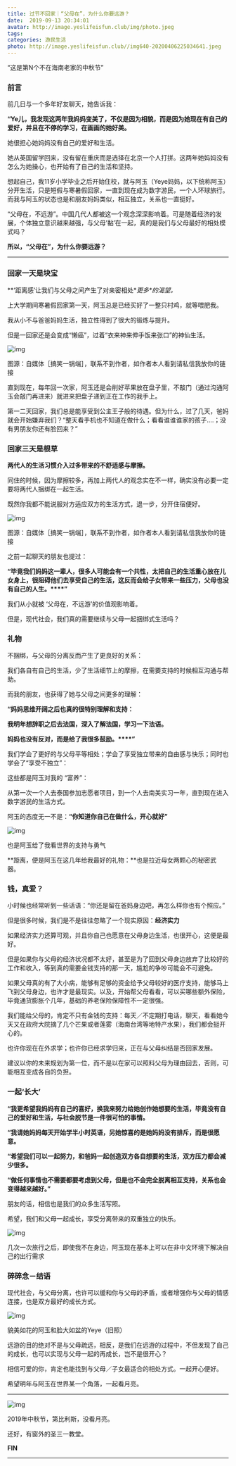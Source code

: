 ```yaml
---
title: 过节不回家｜“父母在”，为什么你要远游？
date:  2019-09-13 20:34:01
avatar: http://image.yeslifeisfun.club/img/photo.jpeg
tags: 
categories: 游民生活
photo: http://image.yeslifeisfun.club//img640-20200406225034641.jpeg
---
```


“这是第N个不在海南老家的中秋节”



### **前言**



前几日与一个多年好友聊天，她告诉我：



**“Ye儿，我发现这两年我妈妈变美了，不仅是因为相貌，而是因为她现在有自己的爱好，并且在不停的学习，在画画的她好美。**

她很担心她妈妈没有自己的爱好和生活。

她从英国留学回来，没有留在重庆而是选择在北京一个人打拼。这两年她妈妈没有怎么为她操心，也开始有了自己的生活和坚持。



想起自己，我11岁小学毕业之后开始住校，就与阿玉（Yeye妈妈，以下统称阿玉）分开生活，只是短假与寒暑假回家，一直到现在成为数字游民，一个人环球旅行。而我与阿玉的状态也是和朋友妈妈类似，相互独立，关系也一直挺好。



“父母在，不远游”。中国几代人都被这一个观念深深影响着。可是随着经济的发展，个体独立意识越来越强，与父母’黏’在一起，真的是我们与父母最好的相处模式吗？



**所以，“父母在”，为什么你要远游？**



------





### **回家一天是块宝**



**‘距离感’让我们与父母之间产生了对亲密相处\**更多\**的渴望。**





上大学期间寒暑假回家第一天，阿玉总是已经买好了一整只村鸡，就等喂肥我。



我从小不与爸爸妈妈生活，独立性得到了很大的锻炼与提升。



但是一回家还是会变成“懒癌”，过着“衣来神来伸手饭来张口”的神仙生活。



![img](http://image.yeslifeisfun.club//img640-20200406225009375.jpeg)

图源：自媒体［搞笑一锅端］，联系不到作者，如作者本人看到请私信我放你的链接



直到现在，每年回一次家，阿玉还是会削好苹果放在盘子里，不敲门（通过沟通阿玉会敲门再进来）就进来把盘子递到正在工作的我手上。



第一二天回家，我们总是能享受到公主王子般的待遇。但为什么，过了几天，爸妈就会开始嫌弃我们？“整天看手机也不知道在做什么；看看谁谁谁家的孩子....；没有男朋友你还有脸回来？”





### **回家三天是根草**



**两代人的生活习惯介入过多带来的不舒适感与摩擦。**



同住的时候，因为摩擦较多，再加上两代人的观念实在不一样，确实没有必要一定要将两代人捆绑在一起生活。



既然你我都不能说服对方适应双方的生活方式，退一步，分开住宿便好。



![img](http://image.yeslifeisfun.club//img640-20200406225013756.jpeg)

图源：自媒体［搞笑一锅端］，联系不到作者，如作者本人看到请私信我放你的链接



之前一起聊天的朋友也提过：



**“毕竟我们妈妈这一辈人，很多人可能会有一个共性，太把自己的生活重心放在儿女身上，很阻碍他们去享受自己的生活，这反而会给子女带来一些压力，父母也没有自己的人生。****”**



我们从小就被 ‘父母在，不远游’的价值观影响着。



但是，现代社会，我们真的需要继续与父母一起捆绑式生活吗？





### **礼物**



不捆绑，与父母的分离反而产生了更良好的关系：



我们各自有自己的生活，少了生活细节上的摩擦，在需要支持的时候相互沟通与帮助。



而我的朋友，也获得了她与父母之间更多的理解：



**“妈妈思维开阔之后也真的很特别理解和支持：**

**我明年想辞职之后去法国，深入了解法国，学习一下法语。**

**妈妈也没有反对，而是给了我很多鼓励。****”**



我们学会了更好的与父母平等相处；学会了享受独立带来的自由感与快乐；同时也学会了“享受不独立”：



这些都是阿玉对我的 “富养”：



从第一次一个人去泰国参加志愿者项目，到一个人去南美实习一年，直到现在进入数字游民的生活方式。



阿玉的态度无一不是：**“你知道你自己在做什么，开心就好”**

![img](http://image.yeslifeisfun.club//img640-20200406225019279.jpeg)

也是阿玉给了我看世界的支持与勇气



**距离，便是阿玉在这几年给我最好的礼物：**也是拉近母女两颗心的秘密武器。





### **钱，真爱？**



小时候也经常听到一些话语：“你还是留在爸妈身边吧，再怎么样你也有个照应。”



但是很多时候，我们是不是往往忽略了一个现实原因：**经济实力**



如果经济实力还算可观，并且你自己也愿意在父母身边生活，也很开心，这便是最好。



但是如果你与父母的经济状况都不太好，甚至是为了回到父母身边放弃了比较好的工作和收入，等到真的需要金钱支持的那一天，尴尬的争吵可能会不可避免。



如果父母真的有了大小病，能够有足够的资金给予父母较好的医疗支持，能够马上飞到父母身边，也许才是最现实。以及，开始帮父母看看，可以买哪些额外保险，毕竟通货膨胀个几年，基础的养老保险保障性不一定很强。



我们能给父母的，肯定不只有金钱的支持：每天／不定期打电话，聊天，看看她今天又在政府大院摘了几个芒果或者莲雾（海南台湾等地特产水果），我们都会挺开心的。



也许你现在在外求学；也许你已经求学归来，正在与父母纠结是否回家发展。



建议以你的未来规划为第一位，而不是以在家可以照料父母为理由回去，否则，可能相互变成各自的负担。

 



### **一起‘长大’**



**“我更希望我妈妈有自己的喜好，换我来努力给她创作她想要的生活，毕竟没有自己的爱好和生活，与社会脱节是一件很可怕的事情。**



**“我请她妈妈每天开始学半小时英语，另她惊喜的是她妈妈没有排斥，而是很愿意。**



**“希望我们可以一起努力，和爸妈一起创造双方各自想要的生活，双方压力都会减少很多。**



**“做任何事情也不需要都要考虑到父母，但是也不会完全脱离相互支持，关系也会变得越来越好。”**



朋友的话，相信也是我们的众多生活写照。



希望，我们和父母一起成长，享受分离带来的双重独立的快乐。



![img](http://image.yeslifeisfun.club//img640-20200406225025159.jpeg)

几次一次旅行之后，即使我不在身边，阿玉现在基本上可以在非中文环境下解决自己的出行需求





### **碎碎念－结语**



现代社会，与父母分离，也许可以缓和你与父母的矛盾，或者增强你与父母的情感连接，也是双方最好的成长方式。



![img](http://image.yeslifeisfun.club//img640-20200406225029911.jpeg)

貌美如花的阿玉和脸大如盆的Yeye（旧照）



远游的目的绝对不是与父母疏远，相反，是我们在远游的过程中，不但发现了自己的成长，也可以实现与父母一起的再成长，岂不是很开心？



相信可爱的你，肯定也能找到与父母／子女最适合的相处方式。一起开心便好。



希望明年与阿玉在世界某一个角落，一起看月亮。



------





![img](http://image.yeslifeisfun.club//img640-20200406225034641.jpeg)



2019年中秋节，第比利斯，没看月亮。

还好，有窗外的圣三一教堂。



 



**FIN**

***

